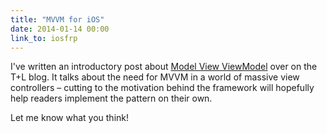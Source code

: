 ```yaml
---
title: "MVVM for iOS"
date: 2014-01-14 00:00
link_to: iosfrp
---
```


<p>I've written an introductory post about <a href="http://www.teehanlax.com/blog/model-view-viewmodel-for-ios/">Model View ViewModel</a> over on the T+L blog. It talks about the need for MVVM in a world of massive view controllers – cutting to the motivation behind the framework will hopefully help readers implement the pattern on their own. </p>

<p>Let me know what you think!</p>

<!-- more -->

